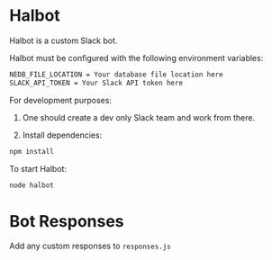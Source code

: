# Halbot
Halbot is a custom Slack bot.

Halbot must be configured with the following environment variables:
```sh
NEDB_FILE_LOCATION = Your database file location here
SLACK_API_TOKEN = Your Slack API token here
```

For development purposes:

1. One should create a dev only Slack team and work from there.

2. Install dependencies:
```sh
npm install
```

To start Halbot:
```sh
node halbot
```

# Bot Responses
Add any custom responses to ```responses.js ```
